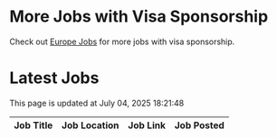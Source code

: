 # More Jobs with Visa Sponsorship

Check out [Europe Jobs](https://github.com/sureshparimi/europejobs#latest-jobs) for more jobs with visa sponsorship.

# Latest Jobs

This page is updated at July 04, 2025 18:21:48

| Job Title | Job Location | Job Link | Job Posted |
| --- | --- | --- | --- |
